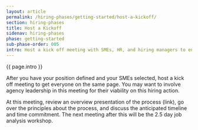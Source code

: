 ```yaml
---
layout: article
permalink: /hiring-phases/getting-started/host-a-kickoff/
section: hiring-phases
title: Host a Kickoff
sidenav: hiring-phases
phase: getting-started
sub-phase-order: 005
intro: Host a kick off meeting with SMEs, HR, and hiring managers to ensure everyone is on the same page about the process, goals, and time commitment.
---
```


<p class="usa-intro">
  {{ page.intro }}
</p>

After you have your position defined and your SMEs selected, host a kick off meeting to get everyone on the same page. You may want to involve agency leadership in this meeting for their viability on this hiring action. 

At this meeting, review an overview presentation of the process (link), go over the principles about the process, and discuss the anticipated timeline and time commitment. The next meeting after this will be the 2.5 day job analysis workshop.
